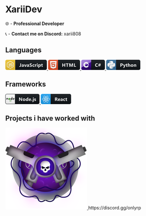 # XariiDev

🌐 - **Professional Developer**
      
📞 - **Contact me on Discord:** xarii808
## Languages
 <a href="#">
    <img src="icons/js.png" alt="javascript" style="vertical-align:top margin:6px 100px">
    <img src="icons/html.png" alt="html" style="vertical-align:top margin:6px 100px">
    <img src="icons/csharp.png" alt="csharp" style="vertical-align:top margin:6px 100px">
    <img src="icons/python.png" alt="python" style="vertical-align:top margin:6px 100px">
  </a>

## Frameworks 
 <a href="#">
    <img src="icons/nodejs.png" alt="nodejs" style="vertical-align:top margin:6px 100px">
    <img src="icons/react.png" alt="react" style="vertical-align:top margin:6px 100px">
  </a>

## Projects i have worked with
 <a href="#">
    <img src="icons/onlyrp.png" alt="onlyrp" style="vertical-align:top margin:6px 100px">
  </a>
  https://discord.gg/onlyrp

<!--
**xariidev/xariidev** is a ✨ _special_ ✨ repository because its `README.md` (this file) appears on your GitHub profile.

Here are some ideas to get you started:

- 🔭 I’m currently working on ...
- 🌱 I’m currently learning ...
- 👯 I’m looking to collaborate on ...
- 🤔 I’m looking for help with ...
- 💬 Ask me about ...
- 📫 How to reach me: ...
- 😄 Pronouns: ...
- ⚡ Fun fact: ...
-->
